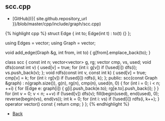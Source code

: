 ## scc.cpp

- [GitHub]({{ site.github.repository_url }}/blob/master/cpp/include/graph/scc.cpp)

{% highlight cpp %}
struct Edge {
  int to;
  Edge(int t) : to(t) {}
};

using Edges = vector<Edge>;
using Graph = vector<Edges>;

void add_edge(Graph &g, int from, int to) {
  g[from].emplace_back(to);
}

class scc {
  const int n;
  vector<vector<int>> g, rg;
  vector<int> cmp, vs, used;
  void dfs(const int v) {
    used[v] = true;
    for (int i: g[v]) if (!used[i]) dfs(i);
    vs.push_back(v);
  };
  void rdfs(const int v, const int k) {
    used[v] = true; cmp[v] = k;
    for (int i: rg[v]) if (!used[i]) rdfs(i, k);
  };
public:
  scc(const Graph &graph) : n(graph.size()), g(n), rg(n), cmp(n), used(n, 0) {
    for (int i = 0; i < n; ++i) {
      for (Edge e: graph[i]) {
        g[i].push_back(e.to);
        rg[e.to].push_back(i);
      }
    }
    for (int v = 0; v < n; ++v) if (!used[v]) dfs(v);
    fill(begin(used), end(used), 0);
    reverse(begin(vs), end(vs));
    int k = 0;
    for (int i: vs) if (!used[i]) rdfs(i, k++);
  }
  operator vector<int>() const { return cmp; }
};
{% endhighlight %}

- [Back](../../..)
